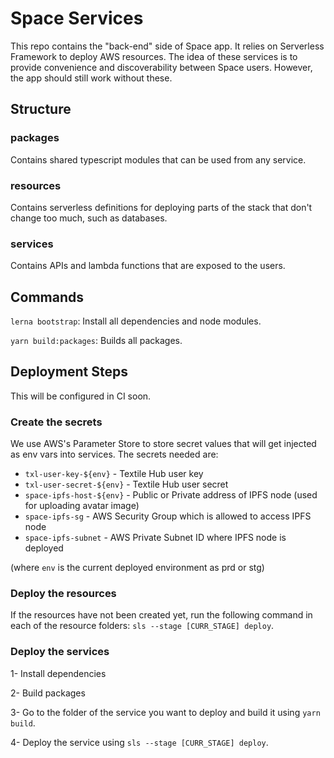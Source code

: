 # Space Services

This repo contains the "back-end" side of Space app. It relies on Serverless Framework to deploy AWS resources. The idea of these services is to provide convenience and discoverability between Space users. However, the app should still work without these.

## Structure

### packages

Contains shared typescript modules that can be used from any service.

### resources

Contains serverless definitions for deploying parts of the stack that don't change too much, such as databases.

### services

Contains APIs and lambda functions that are exposed to the users.

## Commands

`lerna bootstrap`: Install all dependencies and node modules.

`yarn build:packages`: Builds all packages.

## Deployment Steps

This will be configured in CI soon.

### Create the secrets

We use AWS's Parameter Store to store secret values that will get injected as env vars into services. The secrets needed are:

- `txl-user-key-${env}` - Textile Hub user key
- `txl-user-secret-${env}` - Textile Hub user secret
- `space-ipfs-host-${env}` - Public or Private address of IPFS node (used for uploading avatar image)
- `space-ipfs-sg` - AWS Security Group which is allowed to access IPFS node
- `space-ipfs-subnet` - AWS Private Subnet ID where IPFS node is deployed

(where `env` is the current deployed environment as prd or stg)

### Deploy the resources

If the resources have not been created yet, run the following command in each of the resource folders: `sls --stage [CURR_STAGE] deploy`.

### Deploy the services

1- Install dependencies

2- Build packages

3- Go to the folder of the service you want to deploy and build it using `yarn build`.

4- Deploy the service using `sls --stage [CURR_STAGE] deploy`.

